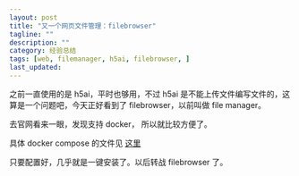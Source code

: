 ```yaml
---
layout: post
title: "又一个网页文件管理：filebrowser"
tagline: ""
description: ""
category: 经验总结
tags: [web, filemanager, h5ai, filebrowser, ]
last_updated:
---
```


之前一直使用的是 h5ai，平时也够用，不过 h5ai 是不能上传文件编写文件的，这算是一个问题吧，今天正好看到了 filebrowser，以前叫做 file manager。

去官网看来一眼，发现支持 docker， 所以就比较方便了。

具体 docker compose 的文件见 [这里](https://github.com/einverne/dockerfile/tree/master/filebrowser)

只要配置好，几乎就是一键安装了。以后转战 filebrowser 了。
